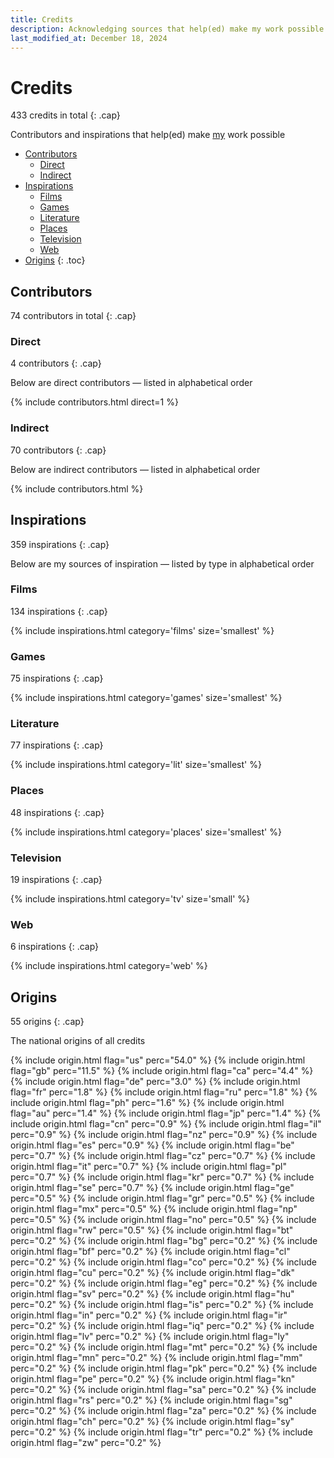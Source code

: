 ```yaml
---
title: Credits
description: Acknowledging sources that help(ed) make my work possible
last_modified_at: December 18, 2024
---
```


# Credits
433 credits in total
{: .cap}

Contributors and inspirations that help(ed) make [my](/about/) work possible

- [Contributors](#contributors)
  - [Direct](#direct)
  - [Indirect](#indirect)
- [Inspirations](#inspirations)
  - [Films](#films)
  - [Games](#games)
  - [Literature](#literature)
  - [Places](#places)
  - [Television](#television)
  - [Web](#web)
- [Origins](#origins)
{: .toc}

## Contributors
74 contributors in total
{: .cap}

### Direct
4 contributors
{: .cap}

Below are direct contributors — listed in alphabetical order

{% include contributors.html direct=1 %}

### Indirect
70 contributors
{: .cap}

Below are indirect contributors — listed in alphabetical order

{% include contributors.html %}

## Inspirations
359 inspirations
{: .cap}

Below are my sources of inspiration — listed by type in alphabetical order

### Films
134 inspirations
{: .cap}

{% include inspirations.html category='films' size='smallest' %}

### Games
75 inspirations
{: .cap}

{% include inspirations.html category='games' size='smallest' %}

### Literature
77 inspirations
{: .cap}

{% include inspirations.html category='lit' size='smallest' %}

### Places
48 inspirations
{: .cap}

{% include inspirations.html category='places' size='smallest' %}

### Television
19 inspirations
{: .cap}

{% include inspirations.html category='tv' size='small' %}

### Web
6 inspirations
{: .cap}

{% include inspirations.html category='web' %}

## Origins
55 origins
{: .cap}

The national origins of all credits

{% include origin.html flag="us" perc="54.0" %}
{% include origin.html flag="gb" perc="11.5" %}
{% include origin.html flag="ca" perc="4.4" %}
{% include origin.html flag="de" perc="3.0" %}
{% include origin.html flag="fr" perc="1.8" %}
{% include origin.html flag="ru" perc="1.8" %}
{% include origin.html flag="ph" perc="1.6" %}
{% include origin.html flag="au" perc="1.4" %}
{% include origin.html flag="jp" perc="1.4" %}
{% include origin.html flag="cn" perc="0.9" %}
{% include origin.html flag="il" perc="0.9" %}
{% include origin.html flag="nz" perc="0.9" %}
{% include origin.html flag="es" perc="0.9" %}
{% include origin.html flag="be" perc="0.7" %}
{% include origin.html flag="cz" perc="0.7" %}
{% include origin.html flag="it" perc="0.7" %}
{% include origin.html flag="pl" perc="0.7" %}
{% include origin.html flag="kr" perc="0.7" %}
{% include origin.html flag="se" perc="0.7" %}
{% include origin.html flag="ge" perc="0.5" %}
{% include origin.html flag="gr" perc="0.5" %}
{% include origin.html flag="mx" perc="0.5" %}
{% include origin.html flag="np" perc="0.5" %}
{% include origin.html flag="no" perc="0.5" %}
{% include origin.html flag="rw" perc="0.5" %}
{% include origin.html flag="bt" perc="0.2" %}
{% include origin.html flag="bg" perc="0.2" %}
{% include origin.html flag="bf" perc="0.2" %}
{% include origin.html flag="cl" perc="0.2" %}
{% include origin.html flag="co" perc="0.2" %}
{% include origin.html flag="cu" perc="0.2" %}
{% include origin.html flag="dk" perc="0.2" %}
{% include origin.html flag="eg" perc="0.2" %}
{% include origin.html flag="sv" perc="0.2" %}
{% include origin.html flag="hu" perc="0.2" %}
{% include origin.html flag="is" perc="0.2" %}
{% include origin.html flag="in" perc="0.2" %}
{% include origin.html flag="ir" perc="0.2" %}
{% include origin.html flag="iq" perc="0.2" %}
{% include origin.html flag="lv" perc="0.2" %}
{% include origin.html flag="ly" perc="0.2" %}
{% include origin.html flag="mt" perc="0.2" %}
{% include origin.html flag="mn" perc="0.2" %}
{% include origin.html flag="mm" perc="0.2" %}
{% include origin.html flag="pk" perc="0.2" %}
{% include origin.html flag="pe" perc="0.2" %}
{% include origin.html flag="kn" perc="0.2" %}
{% include origin.html flag="sa" perc="0.2" %}
{% include origin.html flag="rs" perc="0.2" %}
{% include origin.html flag="sg" perc="0.2" %}
{% include origin.html flag="za" perc="0.2" %}
{% include origin.html flag="ch" perc="0.2" %}
{% include origin.html flag="sy" perc="0.2" %}
{% include origin.html flag="tr" perc="0.2" %}
{% include origin.html flag="zw" perc="0.2" %}